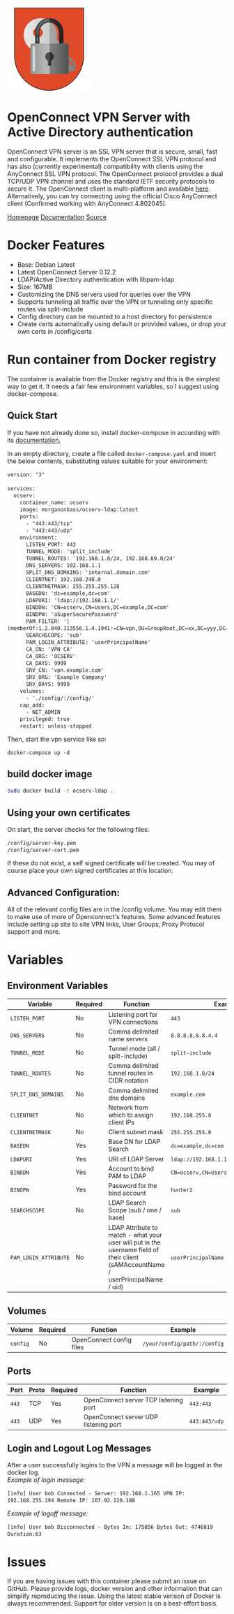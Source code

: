 [preview]: https://raw.githubusercontent.com/MarkusMcNugen/docker-templates/master/openconnect/ocserv-icon.png "Custom ocserv icon"

![alt text][preview]

# OpenConnect VPN Server with Active Directory authentication
OpenConnect VPN server is an SSL VPN server that is secure, small, fast and configurable. It implements the OpenConnect SSL VPN protocol and has also (currently experimental) compatibility with clients using the AnyConnect SSL VPN protocol. The OpenConnect protocol provides a dual TCP/UDP VPN channel and uses the standard IETF security protocols to secure it. The OpenConnect client is multi-platform and available [here](http://www.infradead.org/openconnect/). Alternatively, you can try connecting using the official Cisco AnyConnect client (Confirmed working with AnyConnect 4.802045).

[Homepage](https://ocserv.gitlab.io/www/platforms.html)
[Documentation](https://ocserv.gitlab.io/www/manual.html)
[Source](https://gitlab.com/ocserv/ocserv)

# Docker Features
* Base: Debian Latest
* Latest OpenConnect Server 0.12.2
* LDAP/Active Directory authentication with libpam-ldap
* Size: 167MB
* Customizing the DNS servers used for queries over the VPN
* Supports tunneling all traffic over the VPN or tunneling only specific routes via split-include
* Config directory can be mounted to a host directory for persistence 
* Create certs automatically using default or provided values, or drop your own certs in /config/certs

# Run container from Docker registry
The container is available from the Docker registry and this is the simplest way to get it. It needs a fair few environment variables, so I suggest using docker-compose.

## Quick Start
If you have not already done so, install docker-compose in according with its [documentation.](https://docs.docker.com/compose/install/)

In an empty directory, create a file called `docker-compose.yaml` and insert the below contents, substituting values suitable for your environment:
```docker
version: "3"

services:
  ocserv:
    container_name: ocserv
    image: morganonbass/ocserv-ldap:latest
    ports:
      - "443:443/tcp"
      - "443:443/udp"
    environment:
      LISTEN_PORT: 443
      TUNNEL_MODE: 'split_include'
      TUNNEL_ROUTES: '192.168.1.0/24, 192.168.69.0/24'
      DNS_SERVERS: 192.168.1.1
      SPLIT_DNS_DOMAINS: 'internal.domain.com'
      CLIENTNET: 192.168.248.0
      CLIENTNETMASK: 255.255.255.128
      BASEDN: 'dc=example,dc=com'
      LDAPURI: 'ldap://192.168.1.1/'
      BINDDN: 'CN=ocserv,CN=Users,DC=example,DC=com'
      BINDPW: 'aSuperSecurePassword'
      PAM_FILTER: '|(memberOf:1.2.840.113556.1.4.1941:=CN=vpn,OU=GroupRoot,DC=xx,DC=yyy,DC=com)'
      SEARCHSCOPE: 'sub'
      PAM_LOGIN_ATTRIBUTE: 'userPrincipalName'
      CA_CN: 'VPN CA'
      CA_ORG: 'OCSERV'
      CA_DAYS: 9999 
      SRV_CN: 'vpn.example.com'
      SRV_ORG: 'Example Company'
      SRV_DAYS: 9999
    volumes:
      - './config/:/config/'
    cap_add:
      - NET_ADMIN
    privileged: true
    restart: unless-stopped
```
Then, start the vpn service like so:
```
docker-compose up -d
```

## build docker image
```bash
sudo docker build -t ocserv-ldap .
```

## Using your own certificates
On start, the server checks for the following files:
```
/config/server-key.pem
/config/server-cert.pem
```
If these do not exist, a self signed certificate will be created. You may of course place your own signed certificates at this location.

## Advanced Configuration:
All of the relevant config files are in the /config volume. You may edit them to make use of more of Openconnect's features. Some advanced features include setting up site to site VPN links, User Groups, Proxy Protocol support and more.

# Variables
## Environment Variables
| Variable | Required | Function | Example |
|----------|----------|----------|----------|
|`LISTEN_PORT`| No | Listening port for VPN connections|`443`|
|`DNS_SERVERS`| No | Comma delimited name servers |`8.8.8.8,8.8.4.4`|
|`TUNNEL_MODE`| No | Tunnel mode (all / split-include) |`split-include`|
|`TUNNEL_ROUTES`| No | Comma delimited tunnel routes in CIDR notation |`192.168.1.0/24`|
|`SPLIT_DNS_DOMAINS`| No | Comma delimited dns domains |`example.com`|
|`CLIENTNET`| No | Network from which to assign client IPs |`192.168.255.0`|
|`CLIENTNETMASK`| No | Client subnet mask |`255.255.255.0`|
|`BASEDN`| Yes | Base DN for LDAP Search |`dc=example,dc=com`|
|`LDAPURI`| Yes | URI of LDAP Server |`ldap://192.168.1.1`|
|`BINDDN`| Yes | Account to bind PAM to LDAP |`CN=ocserv,CN=Users,DC=example,DC=com`|
|`BINDPW`| Yes | Password for the bind account |`hunter2`|
|`SEARCHSCOPE`| No | LDAP Search Scope (sub / one / base) |`sub`|
|`PAM_LOGIN_ATTRIBUTE`| No | LDAP Attribute to match - what your user will put in the username field of their client (sAMAccountName / userPrincipalName / uid) | `userPrincipalName`|

## Volumes
| Volume | Required | Function | Example |
|----------|----------|----------|----------|
| `config` | No | OpenConnect config files | `/your/config/path/:/config`|

## Ports
| Port | Proto | Required | Function | Example |
|----------|----------|----------|----------|----------|
| `443` | TCP | Yes | OpenConnect server TCP listening port | `443:443`|
| `443` | UDP | Yes | OpenConnect server UDP listening port | `443:443/udp`|

## Login and Logout Log Messages
After a user successfully logins to the VPN a message will be logged in the docker log.<br>
*Example of login message:*
```
[info] User bob Connected - Server: 192.168.1.165 VPN IP: 192.168.255.194 Remote IP: 107.92.120.188 
```

*Example of logoff message:*
```
[info] User bob Disconnected - Bytes In: 175856 Bytes Out: 4746819 Duration:63
```

# Issues
If you are having issues with this container please submit an issue on GitHub.
Please provide logs, docker version and other information that can simplify reproducing the issue.
Using the latest stable verison of Docker is always recommended. Support for older version is on a best-effort basis.
